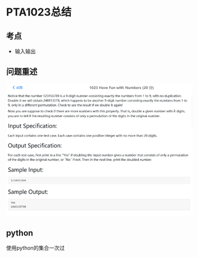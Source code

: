 # PTA1023总结
## 考点
- 输入输出

## 问题重述
![](https://raw.githubusercontent.com/ednow/cloudimg/main/githubio/20210701181834.png)


## python
使用python的集合一次过